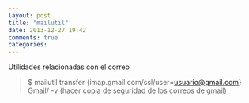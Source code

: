 ```yaml
---
layout: post
title: "mailutil"
date: 2013-12-27 19:42
comments: true
categories: 
---
```

Utilidades relacionadas con el correo

>$ mailutil transfer {imap.gmail.com/ssl/user=usuario@gmail.com} Gmail/ -v (hacer copia de seguridad de los correos de gmail)

